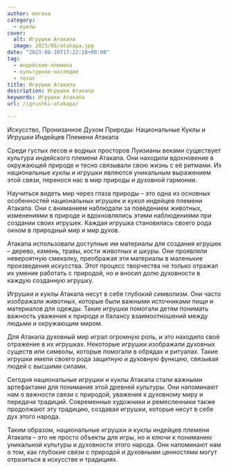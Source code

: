 ```yaml
---
author: morava
category:
  - куклы
cover:
  alt: Игрушки Атакапа
  image: 2023/08/atakapa.jpg
date: "2023-08-10T17:22:28+00:00"
tag:
  - индейские-племена
  - культурное-наследие
  - техас
title: Игрушки Атакапа
description: Игрушки Атакапа
keywords: Игрушки Атакапа
url: /igrushki-atakapa/

---
```

Искусство, Пронизанное Духом Природы: Национальные Куклы и Игрушки Индейцев Племени Атакапа

Среди густых лесов и водных просторов Луизианы веками существует культура индейского племени Атакапа. Они находили вдохновение в окружающей природе и тесно связывали свою жизнь с её ритмами. Их национальные куклы и игрушки являются уникальным выражением этой связи, перенося нас в мир природы и духовной гармонии.

Научиться видеть мир через глаза природы – это одна из основных особенностей национальных игрушек и кукол индейцев племени Атакапа. Они с вниманием наблюдали за поведением животных, изменениями в природе и вдохновлялись этими наблюдениями при создании своих игрушек. Каждая игрушка становилась своего рода окном в природный мир и мир духов.

Атакапа использовали доступные им материалы для создания игрушек – дерево, камень, травы, кости животных и шкуры. Они проявляли невероятную смекалку, преображая эти материалы в маленькие произведения искусства. Этот процесс творчества не только отражал их умение работать с природой, но и вносил долю духовности в каждую созданную игрушку.

Игрушки и куклы Атакапа несут в себе глубокий символизм. Они часто изображали животных, которые были важными источниками пищи и материалов для одежды. Такие игрушки помогали детям понимать важность уважения к природе и балансу взаимоотношений между людьми и окружающим миром.

Для Атакапа духовный мир играл огромную роль, и это находило своё отражение в их игрушках. Некоторые игрушки изображали духовных существ или символы, которые помогали в обрядах и ритуалах. Такие игрушки имели своего рода защитную и духовную функцию, связывая людей с высшими силами.

Сегодня национальные игрушки и куклы Атакапа стали важными артефактами для понимания этой древней культуры. Они напоминают нам о важности связи с природой, уважения к духовному миру и передачи традиций. Современные художники и ремесленники также продолжают эту традицию, создавая игрушки, которые несут в себе дух этого народа.

Таким образом, национальные игрушки и куклы индейцев племени Атакапа – это не просто объекты для игры, но и ключи к пониманию уникальной культуры и духовности этого народа. Они напоминают нам о том, как глубокие связи с природой и духовными ценностями могут отразиться в искусстве и традициях.
